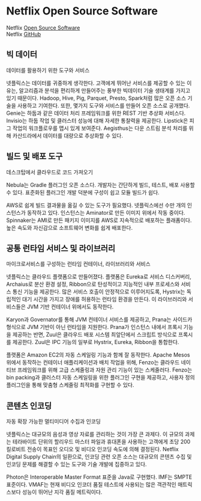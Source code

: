# Netflix Open Source Software

Netflix [Open Source Software](https://netflix.github.io/)  
Netflix [GitHub](https://github.com/Netflix)

## 빅 데이터

데이터를 활용하기 위한 도구와 서비스

넷플릭스는 데이터를 귀중하게 생각한다. 고객에게 뛰어난 서비스를 제공할 수 있는 이유는, 알고리즘과 분석을 편리하게 만들어주는 풍부한 빅데이터 기술 생태계를 가지고 있기 때문이다. Hadoop, Hive, Pig, Parquet, Presto, Spark처럼 많은 오픈 소스 기술을 사용하고 기여한다. 또한, 몇가지 도구와 서비스를 만들어 오픈 소스로 공개했다. Genie는 하둡과 같은 데이터 처리 프레임워크를 위한 REST 기반 추상화 서비스다. Invisio는 하둡 작업 및 클러스터 성능에 대해 자세한 통찰력을 제공한다. Lipstick은 피그 작업의 워크플로우를 맵시 있게 보여준다. Aegisthus는 다운 스트림 분석 처리를 위해 카산드라에서 데이터를 대량으로 추상화할 수 있다.

## 빌드 및 배포 도구

데스크탑에서 클라우드로 코드 가져오기

Nebula는 Gradle 플러그인 오픈 소스다. 개발자는 간단하게 빌드, 테스트, 배포 사용할 수 있다. 표준화된 플러그인 개발 덕분에 구성이 쉽고 모듈 빌드가 쉽다.

AWS로 쉽게 빌드 결과물을 옮길 수 있는 도구가 필요했다. 넷플릭스에선 수만 개의 인스턴스가 동작하고 있다. 인스턴스는 Aminator로 만든 이미지 위에서 작동 중이다. Spinnaker는 AMI로 만든 패키지 이미지를 AWS로 지속적으로 배포하는 플래폼이다. 높은 속도와 자신감으로 소프트웨어 변화를 쉽게 배포한다.

## 공통 런타임 서비스 및 라이브러리

마이크로서비스를 구성하는 런타임 컨테이너, 라이브러리와 서비스 

넷플릭스는 클라우드 플랫폼으로 만들어졌다. 플랫폼은 Eureka로 서비스 디스커버리, Archaius로 분산 환경 설정, Ribbon으로 탄성적이고 지능적인 내부 프로세스와 서비스 통신 기능을 제공한다. 많은 서비스 호출이 안정적으로 이루어지도록, Hystrix는 독립적인 대기 시간을 가지고 장애를 허용하는 런타임 환경을 만든다. 이 라이브러리와 서비스들은 JVM 기반 컨테이너 위에서도 동작한다. 

Karyon과 Governator를 통해 JVM 컨테이너 서비스를 제공하고, Prana는 사이드카 형식으로 JVM 기반이 아닌 런타임을 지원한다. Prana가 인스턴스 내에서 프록시 기능을 제공하는 반면,  Zuul은 클라우드 배포 시스템 최앞단에서 스크립트 방식으로 프록시를 제공한다. Zuul은 IPC 기능의 일부로 Hystrix, Eureka, Ribbon을 통합한다. 

플랫폼은 Amazon EC2의 자동 스케일링 기능과 함께 잘 동작한다. Apache Mesos 위에서 동작하는 컨테이너 애플리케이션과 배치 작업을 위해, Fenzo는 클라우드 네이티브 프레임워크를 위해 고급 스케줄링과 자원 관리 기능이 있는 스케줄러다. Fenzo는 bin packing과 클러스터 자동 스케일링을 위한 플러그인 구현을 제공하고, 사용자 정의 플러그인을 통해 맞춤형 스케줄링 최적화를 구현할 수 있다.

## 콘텐츠 인코딩 

자동 확장 가능한 멀티미디어 수집과 인코딩 

넷플릭스는 대규모의 음성과 영상 자료를 관리하는 것이 가장 큰 과제다. 이 규모의 과제는 테라바이트 단위의 할리우드 마스터 파일과 휴대폰을 사용하는 고객에게 초당 200 킬로비트 전송이 목표인 오디오 및 비디오 인코딩 속도에 의해 결정된다. Netflix Digital Supply Chain의 일환으로, 인코딩 관련 오픈 소스는 대규모의 콘텐츠 수집 및 인코딩 문제를 해결할 수 있는 도구와 기술 개발에 집중하고 있다. 

Photon은 Interoperable Master Format 표준을 Java로 구현했다. IMF는 SMPTE 표준이다. VMAF는 현재 비디오 인코더 품질 테스트에 사용되는 많은 객관적인 매트릭스보다 성능이 뛰어난 지각 품질 메트릭이다.
